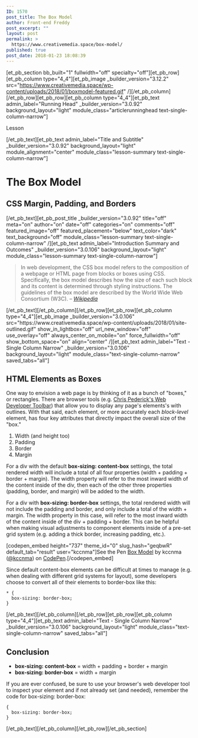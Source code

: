 ```yaml
---
ID: 1570
post_title: The Box Model
author: Front-end Freddy
post_excerpt: ""
layout: post
permalink: >
  https://www.creativemedia.space/box-model/
published: true
post_date: 2018-01-23 18:08:39
---
```

[et_pb_section bb_built="1" fullwidth="off" specialty="off"][et_pb_row][et_pb_column type="4_4"][et_pb_image _builder_version="3.12.2" src="https://www.creativemedia.space/wp-content/uploads/2018/01/boxmodel-featured.gif" /][/et_pb_column][/et_pb_row][et_pb_row][et_pb_column type="4_4"][et_pb_text admin_label="Running Head" _builder_version="3.0.92" background_layout="light" module_class="articlerunninghead text-single-column-narrow"]

Lesson

[/et_pb_text][et_pb_text admin_label="Title and Subtitle" _builder_version="3.0.92" background_layout="light" module_alignment="center" module_class="lesson-summary text-single-column-narrow"]
<h1>The Box Model</h1>
<h2>CSS Margin, Padding, and Borders</h2>
[/et_pb_text][et_pb_post_title _builder_version="3.0.92" title="off" meta="on" author="on" date="off" categories="on" comments="off" featured_image="off" featured_placement="below" text_color="dark" text_background="off" module_class="lesson-summary text-single-column-narrow" /][et_pb_text admin_label="Introduction Summary and Outcomes" _builder_version="3.0.106" background_layout="light" module_class="lesson-summary text-single-column-narrow"]
<blockquote>In web development, the CSS box model refers to the composition of a webpage or HTML page from blocks or boxes using CSS. Specifically, the box model describes how the size of each such block and its content is determined through styling instructions. The guidelines of the box model are described by the World Wide Web Consortium (W3C).
<cite>– <a href="https://en.wikipedia.org/wiki/CSS_box_model">Wikipedia</a></cite></blockquote>
[/et_pb_text][/et_pb_column][/et_pb_row][et_pb_row][et_pb_column type="4_4"][et_pb_image _builder_version="3.0.106" src="https://www.creativemedia.space/wp-content/uploads/2018/01/site-outlined.gif" show_in_lightbox="off" url_new_window="off" use_overlay="off" always_center_on_mobile="on" force_fullwidth="off" show_bottom_space="on" align="center" /][et_pb_text admin_label="Text - Single Column Narrow" _builder_version="3.0.106" background_layout="light" module_class="text-single-column-narrow" saved_tabs="all"]
<h2>HTML Elements as Boxes</h2>
One way to envision a web page is by thinking of it as a bunch of "boxes," or rectangles. There are browser tools (e.g. <a href="https://chrispederick.com/work/web-developer/">Chris Pederick's Web Developer Toolbar</a>) that allow you to display any page's elements's with outlines. With that said, each element, or more accurately each <em>block-level</em> element, has four key attributes that directly impact the overall size of the "box."
<ol>
 	<li>Width (and height too)</li>
 	<li>Padding</li>
 	<li>Border</li>
 	<li>Margin</li>
</ol>
For a div with the default <strong>box-sizing: content-box</strong> settings, the total rendered width will include a total of all four properties (width + padding + border + margin). The width property will refer to the most inward width of the content inside of the div, then each of the other three properties (padding, border, and margin) will be added to the width.

For a div with <strong>box-sizing: border-box</strong> settings, the total rendered width will not include the padding and border, and only include a total of the width + margin. The width property in this case, will refer to the most inward width of the content inside of the div + padding + border. This can be helpful when making visual adjustments to component elements inside of a pre-set grid system (e.g. adding a thick border, increasing padding, etc.).

[codepen_embed height="737" theme_id="0" slug_hash="geqbwR" default_tab="result" user="kccnma"]See the Pen <a href="https://codepen.io/kccnma/pen/geqbwR/">Box Model</a> by kccnma (<a href="https://codepen.io/kccnma">@kccnma</a>) on <a href="https://codepen.io">CodePen</a>.[/codepen_embed]

Since default content-box elements can be difficult at times to manage (e.g. when dealing with different grid systems for layout), some developers choose to convert all of their elements to border-box like this:
<pre><code>* {
  box-sizing: border-box;
}
</code></pre>
[/et_pb_text][/et_pb_column][/et_pb_row][et_pb_row][et_pb_column type="4_4"][et_pb_text admin_label="Text - Single Column Narrow" _builder_version="3.0.106" background_layout="light" module_class="text-single-column-narrow" saved_tabs="all"]
<h2>Conclusion</h2>
<ul>
 	<li><strong>box-sizing: content-box</strong> = width + padding + border + margin</li>
 	<li><strong>box-sizing: border-box</strong> = width + margin</li>
</ul>
If you are ever confused, be sure to use your browser's web developer tool to inspect your element and if not already set (and needed), remember the code for box-sizing: border-box:
<pre><code>{
  box-sizing: border-box;
}
</code></pre>
[/et_pb_text][/et_pb_column][/et_pb_row][/et_pb_section]